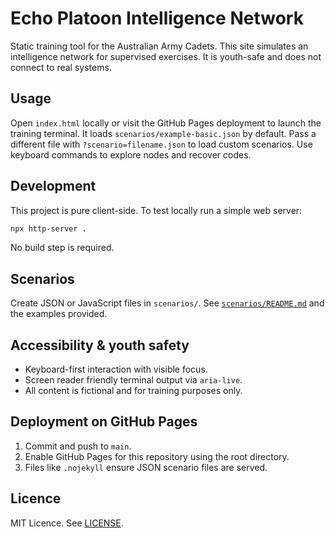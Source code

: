 # Echo Platoon Intelligence Network

Static training tool for the Australian Army Cadets. This site simulates an
intelligence network for supervised exercises. It is youth-safe and does not
connect to real systems.

## Usage
Open `index.html` locally or visit the GitHub Pages deployment to launch the
training terminal. It loads `scenarios/example-basic.json` by default. Pass a
different file with `?scenario=filename.json` to load custom scenarios. Use
keyboard commands to explore nodes and recover codes.

## Development
This project is pure client-side. To test locally run a simple web server:

```bash
npx http-server .
```

No build step is required.

## Scenarios
Create JSON or JavaScript files in `scenarios/`. See
[`scenarios/README.md`](scenarios/README.md) and the examples provided.

## Accessibility & youth safety
- Keyboard-first interaction with visible focus.
- Screen reader friendly terminal output via `aria-live`.
- All content is fictional and for training purposes only.

## Deployment on GitHub Pages
1. Commit and push to `main`.
2. Enable GitHub Pages for this repository using the root directory.
3. Files like `.nojekyll` ensure JSON scenario files are served.

## Licence
MIT Licence. See [LICENSE](LICENSE).
